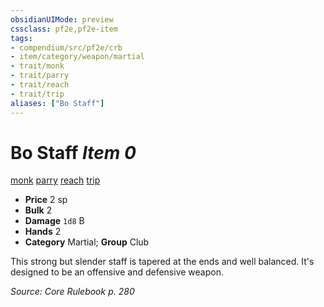 ```yaml
---
obsidianUIMode: preview
cssclass: pf2e,pf2e-item
tags:
- compendium/src/pf2e/crb
- item/category/weapon/martial
- trait/monk
- trait/parry
- trait/reach
- trait/trip
aliases: ["Bo Staff"]
---
```

# Bo Staff *Item 0*  
[monk](rules/traits/monk.md "Monk Class Trait")  [parry](rules/traits/parry.md "Parry Weapon Trait")  [reach](rules/traits/reach.md "Reach Weapon Trait")  [trip](rules/traits/trip.md "Trip Weapon Trait")  

- **Price** 2 sp
- **Bulk** 2
- **Damage** `1d8` B
- **Hands** 2
- **Category** Martial; **Group** Club 

This strong but slender staff is tapered at the ends and well balanced. It's designed to be an offensive and defensive weapon.

*Source: Core Rulebook p. 280*